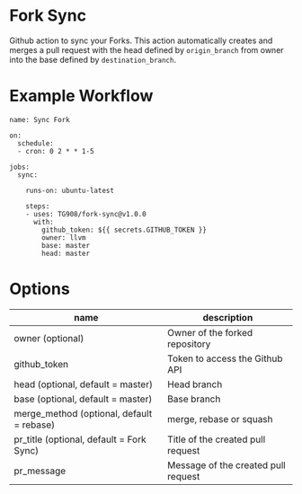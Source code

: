 # Fork Sync

Github action to sync your Forks.
This action automatically creates and merges a pull request with the head defined by `origin_branch` from owner into the base defined by `destination_branch`.

# Example Workflow

```
name: Sync Fork

on:
  schedule:
  - cron: 0 2 * * 1-5

jobs:
  sync:

    runs-on: ubuntu-latest
    
    steps:
    - uses: TG908/fork-sync@v1.0.0
      with:
        github_token: ${{ secrets.GITHUB_TOKEN }}
        owner: llvm
        base: master
        head: master
```

# Options

|  name 	                                          |   description	                        |
|---	                                              |---	                                  |
|   owner (optional)	                              |   Owner of the forked repository	    |
|   github_token	                                  |   Token  to access the Github API	    |
|   head (optional, default = master)	              |   Head branch	                        |
|   base (optional, default = master)	              |   Base branch	                        |
|   merge_method (optional, default = rebase)       |   merge, rebase or squash            	|
|   pr_title (optional, default = Fork Sync)        |   Title of the created pull request	|
|   pr_message                                  	  |   Message of the created pull request	|
